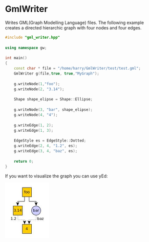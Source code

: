 # GmlWriter
Writes GML(Graph Modelling Language) files.
The following example creates a directed hierarchic graph with four nodes
and four edges.
```C++
#include "gml_writer.hpp"

using namespace gw;

int main()
{
	const char * file = "/home/harry/GmlWriter/test/test.gml";
	GmlWriter g(file,true, true,"MyGraph");

	g.writeNode(1,"foo");
	g.writeNode(2, "3.14");

	Shape shape_elipse = Shape::Ellipse;

	g.writeNode(3, "bar", shape_elipse);
	g.writeNode(4, "4");

	g.writeEdge(1, 2);
	g.writeEdge(1, 3);

	EdgeStyle es = EdgeStyle::Dotted;
	g.writeEdge(2, 4, "1.2", es);
	g.writeEdge(3, 4, "baz", es);

	return 0;
}
```
If you want to visualize the graph you can use yEd:

![](https://github.com/harryherold/GmlWriter/blob/master/example-output/test.jpg)
